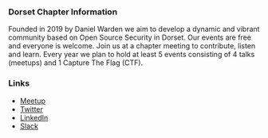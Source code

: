 ### Dorset Chapter Information
Founded in 2019 by Daniel Warden we aim to develop a dynamic and vibrant community based on Open Source Security in Dorset. Our events are free and everyone is welcome. Join us at a chapter meeting to contribute, listen and learn. Every year we plan to hold at least 5 events consisting of 4 talks (meetups) and 1 Capture The Flag (CTF).

### Links
* [Meetup](https://www.meetup.com/OWASP-Dorset-Chapter/)
* [Twitter](https://twitter.com/OWASP)
* [LinkedIn](https://www.linkedin.com/company/owasp-dorset)
* [Slack](https://owasp.slack.com/signup#/)

